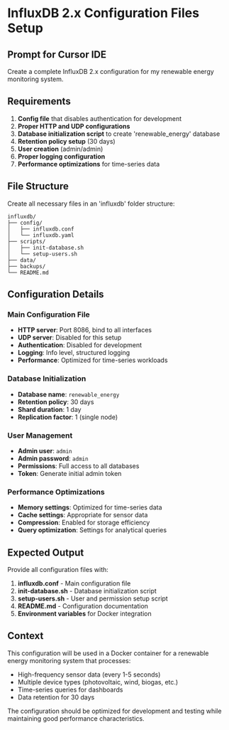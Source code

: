 # InfluxDB 2.x Configuration Files Setup

## Prompt for Cursor IDE

Create a complete InfluxDB 2.x configuration for my renewable energy monitoring system.

## Requirements

1. **Config file** that disables authentication for development
2. **Proper HTTP and UDP configurations**
3. **Database initialization script** to create 'renewable_energy' database
4. **Retention policy setup** (30 days)
5. **User creation** (admin/admin)
6. **Proper logging configuration**
7. **Performance optimizations** for time-series data

## File Structure

Create all necessary files in an 'influxdb' folder structure:

```
influxdb/
├── config/
│   ├── influxdb.conf
│   └── influxdb.yaml
├── scripts/
│   ├── init-database.sh
│   └── setup-users.sh
├── data/
├── backups/
└── README.md
```

## Configuration Details

### Main Configuration File
- **HTTP server**: Port 8086, bind to all interfaces
- **UDP server**: Disabled for this setup
- **Authentication**: Disabled for development
- **Logging**: Info level, structured logging
- **Performance**: Optimized for time-series workloads

### Database Initialization
- **Database name**: `renewable_energy`
- **Retention policy**: 30 days
- **Shard duration**: 1 day
- **Replication factor**: 1 (single node)

### User Management
- **Admin user**: `admin`
- **Admin password**: `admin`
- **Permissions**: Full access to all databases
- **Token**: Generate initial admin token

### Performance Optimizations
- **Memory settings**: Optimized for time-series data
- **Cache settings**: Appropriate for sensor data
- **Compression**: Enabled for storage efficiency
- **Query optimization**: Settings for analytical queries

## Expected Output

Provide all configuration files with:

1. **influxdb.conf** - Main configuration file
2. **init-database.sh** - Database initialization script
3. **setup-users.sh** - User and permission setup script
4. **README.md** - Configuration documentation
5. **Environment variables** for Docker integration

## Context

This configuration will be used in a Docker container for a renewable energy monitoring system that processes:
- High-frequency sensor data (every 1-5 seconds)
- Multiple device types (photovoltaic, wind, biogas, etc.)
- Time-series queries for dashboards
- Data retention for 30 days

The configuration should be optimized for development and testing while maintaining good performance characteristics. 